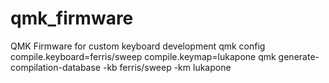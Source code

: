 # qmk_firmware
QMK Firmware for custom keyboard development
qmk config compile.keyboard=ferris/sweep compile.keymap=lukapone
qmk generate-compilation-database -kb ferris/sweep -km lukapone
